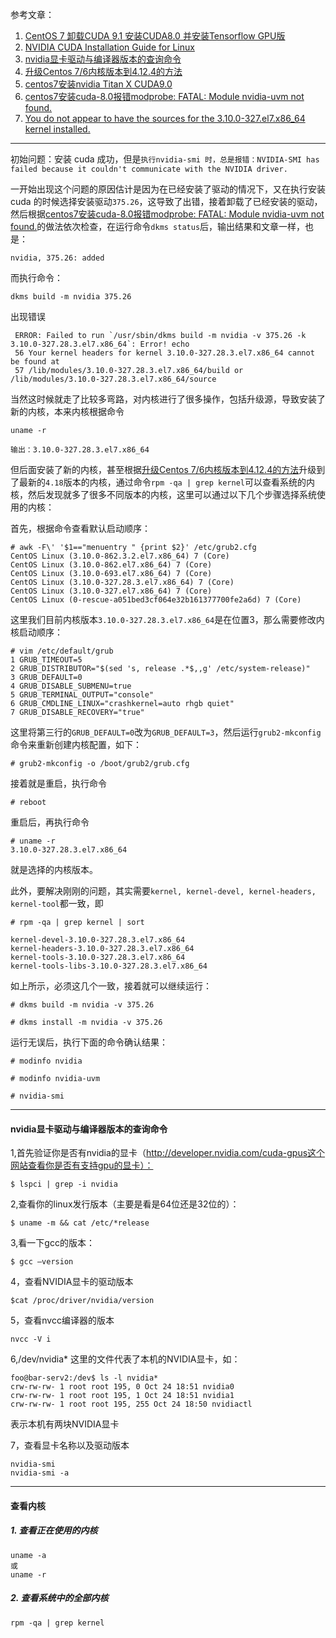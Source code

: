 
参考文章：

1. [CentOS 7 卸载CUDA 9.1 安装CUDA8.0 并安装Tensorflow GPU版](http://whatbeg.com/2018/03/17/cudainstall.html)
2. [NVIDIA CUDA Installation Guide for Linux](https://docs.nvidia.com/cuda/cuda-installation-guide-linux/index.html#verify-kernel-packages)
3. [nvidia显卡驱动与编译器版本的查询命令](https://blog.csdn.net/s_sunnyy/article/details/64121826)
4. [升级Centos 7/6内核版本到4.12.4的方法](https://www.centos.bz/2017/08/upgrade-centos-7-6-kernel-to-4-12-4/)
5. [centos7安装nvidia Titan X CUDA9.0](https://www.jianshu.com/p/127e019ed2e8)
6. [centos7安装cuda-8.0报错modprobe: FATAL: Module nvidia-uvm not found.](https://blog.csdn.net/yijuan_hw/article/details/53439408)
7. [You do not appear to have the sources for the 3.10.0-327.el7.x86_64 kernel installed.](https://www.centos.org/forums/viewtopic.php?t=60468)


---

初始问题：安装 cuda 成功，但是`执行nvidia-smi 时，总是报错：NVIDIA-SMI has failed because it couldn't communicate with the NVIDIA driver.`

一开始出现这个问题的原因估计是因为在已经安装了驱动的情况下，又在执行安装 cuda 的时候选择安装驱动`375.26`，这导致了出错，接着卸载了已经安装的驱动，然后根据[centos7安装cuda-8.0报错modprobe: FATAL: Module nvidia-uvm not found.](https://blog.csdn.net/yijuan_hw/article/details/53439408)的做法依次检查，在运行命令`dkms status`后，输出结果和文章一样，也是：

```
nvidia, 375.26: added
```
而执行命令：
```
dkms build -m nvidia 375.26
```
出现错误

```
 ERROR: Failed to run `/usr/sbin/dkms build -m nvidia -v 375.26 -k 3.10.0-327.28.3.el7.x86_64`: Error! echo
 56 Your kernel headers for kernel 3.10.0-327.28.3.el7.x86_64 cannot be found at
 57 /lib/modules/3.10.0-327.28.3.el7.x86_64/build or /lib/modules/3.10.0-327.28.3.el7.x86_64/source
```
当然这时候就走了比较多弯路，对内核进行了很多操作，包括升级源，导致安装了新的内核，本来内核根据命令

```
uname -r 

输出：3.10.0-327.28.3.el7.x86_64
```
但后面安装了新的内核，甚至根据[升级Centos 7/6内核版本到4.12.4的方法](https://www.centos.bz/2017/08/upgrade-centos-7-6-kernel-to-4-12-4/)升级到了最新的`4.18`版本的内核，通过命令`rpm -qa | grep kernel`可以查看系统的内核，然后发现就多了很多不同版本的内核，这里可以通过以下几个步骤选择系统使用的内核：

首先，根据命令查看默认启动顺序：

```
# awk -F\' '$1=="menuentry " {print $2}' /etc/grub2.cfg
CentOS Linux (3.10.0-862.3.2.el7.x86_64) 7 (Core)
CentOS Linux (3.10.0-862.el7.x86_64) 7 (Core)
CentOS Linux (3.10.0-693.el7.x86_64) 7 (Core)
CentOS Linux (3.10.0-327.28.3.el7.x86_64) 7 (Core)
CentOS Linux (3.10.0-327.el7.x86_64) 7 (Core)
CentOS Linux (0-rescue-a051bed3cf064e32b161377700fe2a6d) 7 (Core)
```
这里我们目前内核版本`3.10.0-327.28.3.el7.x86_64`是在位置3，那么需要修改内核启动顺序：

```
# vim /etc/default/grub
1 GRUB_TIMEOUT=5
2 GRUB_DISTRIBUTOR="$(sed 's, release .*$,,g' /etc/system-release)"
3 GRUB_DEFAULT=0
4 GRUB_DISABLE_SUBMENU=true
5 GRUB_TERMINAL_OUTPUT="console"
6 GRUB_CMDLINE_LINUX="crashkernel=auto rhgb quiet"
7 GRUB_DISABLE_RECOVERY="true"
```
这里将第三行的`GRUB_DEFAULT=0`改为`GRUB_DEFAULT=3`，然后运行`grub2-mkconfig`命令来重新创建内核配置，如下：

```
# grub2-mkconfig -o /boot/grub2/grub.cfg
```
接着就是重启，执行命令

```
# reboot
```
重启后，再执行命令
```
# uname -r
3.10.0-327.28.3.el7.x86_64
```
就是选择的内核版本。

此外，要解决刚刚的问题，其实需要`kernel, kernel-devel, kernel-headers, kernel-tool`都一致，即

```
# rpm -qa | grep kernel | sort

kernel-devel-3.10.0-327.28.3.el7.x86_64
kernel-headers-3.10.0-327.28.3.el7.x86_64
kernel-tools-3.10.0-327.28.3.el7.x86_64
kernel-tools-libs-3.10.0-327.28.3.el7.x86_64
```
如上所示，必须这几个一致，接着就可以继续运行：

```
# dkms build -m nvidia -v 375.26

# dkms install -m nvidia -v 375.26
```
运行无误后，执行下面的命令确认结果：

```
# modinfo nvidia

# modinfo nvidia-uvm

# nvidia-smi
```


---

#### nvidia显卡驱动与编译器版本的查询命令

1,首先验证你是否有nvidia的显卡（http://developer.nvidia.com/cuda-gpus这个网站查看你是否有支持gpu的显卡）：


```
$ lspci | grep -i nvidia
```



2,查看你的linux发行版本（主要是看是64位还是32位的）：

```
$ uname -m && cat /etc/*release
```

3,看一下gcc的版本：

```
$ gcc –version
```

4，查看NVIDIA显卡的驱动版本


```
$cat /proc/driver/nvidia/version
```

5，查看nvcc编译器的版本

```
nvcc -V i
```

6,/dev/nvidia* 这里的文件代表了本机的NVIDIA显卡，如：


```
foo@bar-serv2:/dev$ ls -l nvidia*
crw-rw-rw- 1 root root 195, 0 Oct 24 18:51 nvidia0
crw-rw-rw- 1 root root 195, 1 Oct 24 18:51 nvidia1
crw-rw-rw- 1 root root 195, 255 Oct 24 18:50 nvidiactl
```

表示本机有两块NVIDIA显卡

7，查看显卡名称以及驱动版本


```
nvidia-smi
nvidia-smi -a
```

---
#### 查看内核

##### 1. 查看正在使用的内核


```
uname -a
或
uname -r
```

##### 2. 查看系统中的全部内核


```
rpm -qa | grep kernel
```

